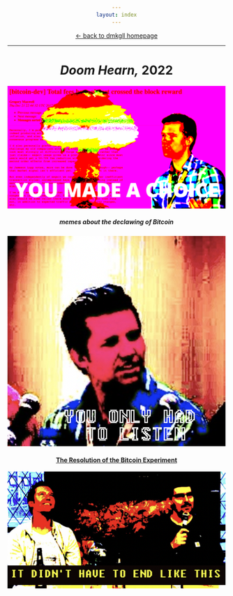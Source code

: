 ```yaml
---
layout: index
---
```


<style>body{max-width:500px;margin:auto;padding:10px;text-align:center;}h1,h5{text-align:center;}img{max-width:100%;}</style>

<p><a href="/">← back to dmkgll homepage</a></p>

---


# *Doom Hearn,* 2022

![Doom Hearn](/assets/doomhearn.png)
##### memes about the declawing of Bitcoin

![Doom Hearn](/assets/doomhearn2.png)

#### [The Resolution of the Bitcoin Experiment](https://blog.plan99.net/the-resolution-of-the-bitcoin-experiment-dabb30201f7)

![Doom Hearn](/assets/doomhearn3.png)
